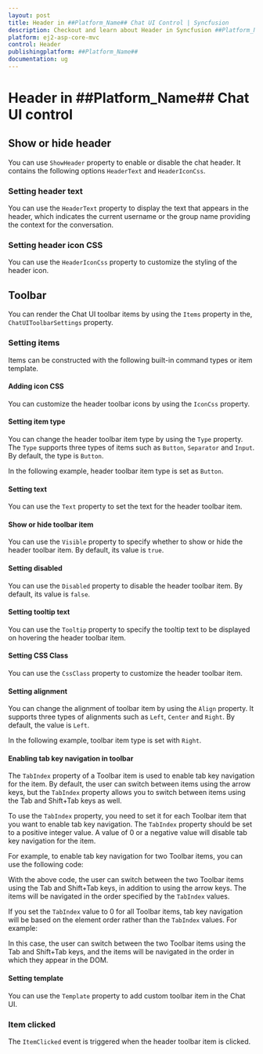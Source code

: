```yaml
---
layout: post
title: Header in ##Platform_Name## Chat UI Control | Syncfusion
description: Checkout and learn about Header in Syncfusion ##Platform_Name## Chat UI control of Syncfusion Essential JS 2 and more.
platform: ej2-asp-core-mvc
control: Header
publishingplatform: ##Platform_Name##
documentation: ug
---
```


# Header in ##Platform_Name## Chat UI control

## Show or hide header

You can use `ShowHeader` property to enable or disable the chat header. It contains the following options `HeaderText` and `HeaderIconCss`.

### Setting header text

You can use the `HeaderText` property to display the text that appears in the header, which indicates the current username or the group name providing the context for the conversation.

### Setting header icon CSS

You can use the `HeaderIconCss` property to customize the styling of the header icon.

## Toolbar

You can render the Chat UI toolbar items by using the `Items` property in the, `ChatUIToolbarSettings` property.

### Setting items

Items can be constructed with the following built-in command types or item template.

#### Adding icon CSS

You can customize the header toolbar icons by using the `IconCss` property.

#### Setting item type

You can change the header toolbar item type by using the `Type` property. The `Type` supports three types of items such as `Button`, `Separator` and `Input`. By default, the type is `Button`.

In the following example, header toolbar item type is set as `Button`.

#### Setting text

You can use the `Text` property to set the text for the header toolbar item.

#### Show or hide toolbar item

You can use the `Visible` property to specify whether to show or hide the header toolbar item. By default, its value is `true`.

#### Setting disabled

You can use the `Disabled` property to disable the header toolbar item. By default, its value is `false`.

#### Setting tooltip text

You can use the `Tooltip` property to specify the tooltip text to be displayed on hovering the header toolbar item.

#### Setting CSS Class

You can use the `CssClass` property to customize the header toolbar item.

#### Setting alignment

You can change the alignment of toolbar item by using the `Align` property. It supports three types of alignments such as `Left`, `Center` and `Right`. By default, the value is `Left`.

In the following example, toolbar item type is set with `Right`.

#### Enabling tab key navigation in toolbar

The `TabIndex` property of a Toolbar item is used to enable tab key navigation for the item. By default, the user can switch between items using the arrow keys, but the `TabIndex` property allows you to switch between items using the Tab and Shift+Tab keys as well.

To use the `TabIndex` property, you need to set it for each Toolbar item that you want to enable tab key navigation. The `TabIndex` property should be set to a positive integer value. A value of 0 or a negative value will disable tab key navigation for the item.

For example, to enable tab key navigation for two Toolbar items, you can use the following code:

With the above code, the user can switch between the two Toolbar items using the Tab and Shift+Tab keys, in addition to using the arrow keys. The items will be navigated in the order specified by the `TabIndex` values.

If you set the `TabIndex` value to 0 for all Toolbar items, tab key navigation will be based on the element order rather than the `TabIndex` values. For example:

In this case, the user can switch between the two Toolbar items using the Tab and Shift+Tab keys, and the items will be navigated in the order in which they appear in the DOM.

#### Setting template

You can use the `Template` property to add custom toolbar item in the Chat UI.

### Item clicked

The `ItemClicked` event is triggered when the header toolbar item is clicked.